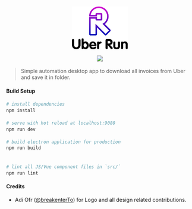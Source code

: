 <p align="center">
<img src="uber-run.png" width="150" alt="Uber Run">
</p>

<p align="center">
<a href="https://codeclimate.com/github/break-enter/uberrun/maintainability"><img src="https://api.codeclimate.com/v1/badges/a176f7fdd72bd288291f/maintainability" /></a>
</p>

> Simple automation desktop app to download all invoices from Uber and save it in folder.

#### Build Setup

``` bash
# install dependencies
npm install

# serve with hot reload at localhost:9080
npm run dev

# build electron application for production
npm run build


# lint all JS/Vue component files in `src/`
npm run lint

```

#### Credits

- Adi Ofr ([@breakenterTo](https://twitter.com/breakenterTo)) for Logo and all design related contributions.
